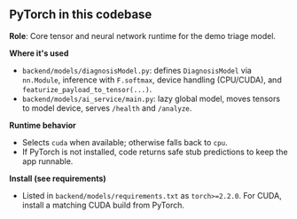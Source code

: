 ## PyTorch in this codebase

**Role**: Core tensor and neural network runtime for the demo triage model.

**Where it's used**
- `backend/models/diagnosisModel.py`: defines `DiagnosisModel` via `nn.Module`, inference with `F.softmax`, device handling (CPU/CUDA), and `featurize_payload_to_tensor(...)`.
- `backend/models/ai_service/main.py`: lazy global model, moves tensors to model device, serves `/health` and `/analyze`.

**Runtime behavior**
- Selects `cuda` when available; otherwise falls back to `cpu`.
- If PyTorch is not installed, code returns safe stub predictions to keep the app runnable.

**Install (see requirements)**
- Listed in `backend/models/requirements.txt` as `torch>=2.2.0`. For CUDA, install a matching CUDA build from PyTorch.


